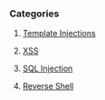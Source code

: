 ### Categories


1. [Template Injections](https://github.com/FatSquare/payloads/blob/main/template_injections.md)

2. [XSS](https://github.com/FatSquare/payloads/blob/main/XSS.md)

3. [SQL Injection]()

4. [Reverse Shell]()
